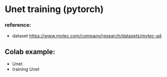 # Unet training (pytorch)
### reference:
- dataset https://www.mvtec.com/company/research/datasets/mvtec-ad

## Colab example:
- Unet
- training Unet

